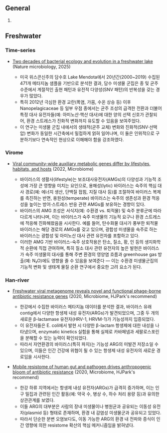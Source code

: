## General
1. 

## Freshwater

### Time-series

- [Two decades of bacterial ecology and evolution in a freshwater lake](https://www.nature.com/articles/s41564-024-01888-3) (Nature microbiology, 2025)

    - 미국 위스콘신주의 담수호 Lake Mendota에서 20년간(2000~2019) 수집된 471개 메타지놈 샘플을 기반으로 분석한 결과, 담수 미생물 군집은 종 및 균주 수준에서 계절적인 출현 패턴과 유전적 다양성(SNV 패턴)의 반복성을 갖는 경우가 많았다.
    - 특히 2012년 극심한 환경 교란(폭염, 가뭄, 수온 상승 등) 이후 Nanopelagicaceae 등 일부 우점 종에서는 균주 조성의 급격한 전환과 더불어 특정 대사 유전자들(예: 아미노산·핵산 대사)에 대한 양의 선택 신호가 관찰되어, 환경 스트레스가 진화적 변화까지 유도할 수 있음을 보여주었다.
    - 이 연구는 미생물 군집 내에서의 생태적(균주 교체) 변화와 진화적(SNV·선택압) 변화가 동일한 시간축에서 밀접하게 얽혀 일어나며, 이 둘은 인위적으로 구분하기보다 연속적인 현상으로 이해해야 함을 강조하였다.


### Virome

- [Viral community-wide auxiliary metabolic genes differ by lifestyles, habitats, and hosts](https://microbiomejournal.biomedcentral.com/articles/10.1186/s40168-022-01384-y) (2022, Microbiome)

    - 바이러스의 생활사(lifestyle)는 보조대사유전자(AMGs)의 다양성과 기능적 조성에 가장 큰 영향을 미치는 요인으로, 용해성(lytic) 바이러스는 숙주의 핵심 대사 경로(예: 에너지 생산, 단백질 접힘, 지질 대사 등)를 조절하여 바이러스 복제를 촉진하는 반면, 용원성(temperate) 바이러스는 숙주의 생존성과 환경 적응성을 높이는 방어·스트레스 반응 관련 AMGs를 보유하는 경향이 있다.
    - 바이러스의 AMG 조성은 서식지(예: 수환경 vs. 퇴적물) 및 숙주 분류군에 따라 다르게 나타나며, 이는 바이러스가 숙주 미생물의 기능적 요구나 환경 스트레스에 적응해 진화해왔음을 시사한다. 예를 들어, 탄수화물 대사가 풍부한 퇴적물 바이러스는 해당 경로의 AMGs를 갖고 있으며, 광합성 미생물을 숙주로 하는 바이러스는 광합성 및 아미노산 대사 관련 유전자를 포함하고 있다.
    - 이러한 AMG 기반 바이러스-숙주 상호작용은 탄소, 질소, 황, 인 등의 생지화학적 순환에 직접 관여하며, 특히 질소 대사 관련 유전자의 높은 발현은 바이러스가 숙주 미생물의 대사를 통해 주변 환경의 영양염 흐름과 greenhouse gas 방출(예: N₂O)에도 영향을 줄 수 있음을 보여준다 — 이는 수환경 미생물군집의 기능적 변화 및 생태계 물질 순환 연구에서 중요한 고려 요소가 된다.

### Han-river

- [Freshwater viral metagenome reveals novel and functional phage-borne antibiotic resistance genes](https://microbiomejournal.biomedcentral.com/articles/10.1186/s40168-020-00863-4) (2020, Microbiome, HJPark's recommend)
   
    -  한강에서 수집한 바이러스 메타지놈 데이터를 분석한 결과, 바이러스 유래 contig에서 다양한 항생제 내성 유전자(ARGs)가 발견되었으며, 그중 두 개의 새로운 β-lactamase 유전자(HRV-1, HRVM-1)가 기능성까지 입증되었다.
    -  이 유전자들은 E. coli에서 발현 시 다양한 β-lactam 항생제에 대한 내성을 나타냈으며, enzymatic kinetics 실험을 통해 실제로 카바페넴과 세팔로스포린을 분해할 수 있는 능력이 확인되었다.
    -  따라서 자연환경의 바이러스(특히 파지)는 기능성 ARG의 미발견 저장소일 수 있으며, 이들은 인간 건강에 위협이 될 수 있는 항생제 내성 유전자의 새로운 경로임을 시사한다.

- [Mobile resistome of human gut and pathogen drives anthropogenic bloom of antibiotic resistance](https://microbiomejournal.biomedcentral.com/articles/10.1186/s40168-019-0774-7) (2020, Microbiome, HJPark's recommend)
   
    - 한강 하류 지역에서는 항생제 내성 유전자(ARGs)가 급격히 증가하며, 이는 인구 밀집과 관련된 인간 활동(예: 약국 수, 병상 수, 하수 처리 용량 등)과 유의한 상관관계를 보였다.
    - 이들 ARG의 대부분은 사람의 장내 미생물이나 병원균과 공유되는 이동성 유전자(plasmid 등) 형태로 존재하며, 환경 내 감염성 미생물군과 공유되고 있었다.
    - 따라서 단순한 분변 오염보다도, 이동 가능한 ARG의 환경 내 전파와 증식이 인간 영향에 의한 resistome 확산의 핵심 메커니즘임을 밝혀냈다.
